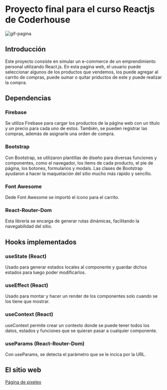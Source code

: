 # Proyecto final para el curso Reactjs de Coderhouse

![gif-pagina](https://youtu.be/8vLs00rraV8)

## Introducción

Este proyecto consiste en simular un e-commerce de un emprendimiento personal utilizando React.js. En esta pagina web, el usuario puede seleccionar algunos de los productos que vendemos, los puede agregar al carrito de compras, puede sumar o quitar priductos de este y puede realizar la compra.

## Dependencias

### Firebase
Se utiliza Firebase para cargar los productos de la página web con un título y un precio para cada uno de estos. También, se pueden registrar las compras, además de asignarle una orden de compra.

### Bootstrap
Con Bootstrap, se utilizaron plantillas de diseño para diversas funciones y componentes, como el navegador, los items de cada producto, el pie de página, los botones, formularios y modals. Las clases de Bootstrap ayudaron a hacer la maquetación del sitio mucho más rápido y sencillo.

### Font Awesome
Dede Font Awesome se importó el ícono para el carrito.

### React-Router-Dom
Esta librería se encarga de generar rutas dinámicas, facilitando la navegabilidad del sitio.


## Hooks implementados

### useState (React)
Usado para generar estados locales al componente y guardar dichos estados para luego poder modificarlos.

### useEffect (React)
Usado para montar y hacer un render de los componentes solo cuando se los tiene que mostrar.

### useContext (React)
useContext permite crear un contexto donde se puede tener todos los datos, estados y funciones que se quieran pasar a cualquier componente.

### useParams (React-Router-Dom)
Con useParams, se detecta el parámetro que se le incica por la URL.

## El sitio web
[Página de pixelex]()

